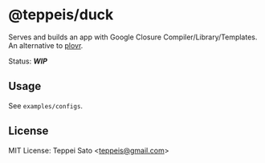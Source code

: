 # @teppeis/duck

Serves and builds an app with Google Closure Compiler/Library/Templates. An alternative to [plovr](https://github.com/bolinfest/plovr).

Status: **_WIP_**

## Usage

See `examples/configs`.

## License

MIT License: Teppei Sato &lt;teppeis@gmail.com&gt;
